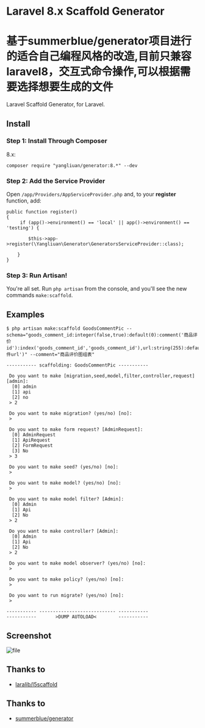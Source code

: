 # Laravel 8.x Scaffold Generator

# 基于summerblue/generator项目进行的适合自己编程风格的改造,目前只兼容laravel8，交互式命令操作,可以根据需要选择想要生成的文件

Laravel Scaffold Generator, for Laravel.

## Install

### Step 1: Install Through Composer

8.x:

```
composer require "yangliuan/generator:8.*" --dev
```

### Step 2: Add the Service Provider

Open `/app/Providers/AppServiceProvider.php` and, to your **register** function, add:

```
public function register()
{
     if (app()->environment() == 'local' || app()->environment() == 'testing') {

        $this->app->register(\Yangliuan\Generator\GeneratorsServiceProvider::class);

    }
}
```

### Step 3: Run Artisan!

You're all set. Run `php artisan` from the console, and you'll see the new commands `make:scaffold`.

## Examples

```
$ php artisan make:scaffold GoodsCommentPic --schema="goods_comment_id:integer(false,true):default(0):comment('商品评价id'):index('goods_comment_id','goods_comment_id'),url:string(255):default(''):comment('文件url')" --comment="商品评价图组表"

----------- scaffolding: GoodsCommentPic -----------

 Do you want to make [migration,seed,model,filter,controller,request] [admin]:
  [0] admin
  [1] api
  [2] no
 > 2

 Do you want to make migration? (yes/no) [no]:
 > 

 Do you want to make form request? [AdminRequest]:
  [0] AdminRequest
  [1] ApiRequest
  [2] FormRequest
  [3] No
 > 3

 Do you want to make seed? (yes/no) [no]:
 > 

 Do you want to make model? (yes/no) [no]:
 > 

 Do you want to make model filter? [Admin]:
  [0] Admin
  [1] Api
  [2] No
 > 2

 Do you want to make controller? [Admin]:
  [0] Admin
  [1] Api
  [2] No
 > 2

 Do you want to make model observer? (yes/no) [no]:
 > 

 Do you want to make policy? (yes/no) [no]:
 > 

 Do you want to run migrate? (yes/no) [no]:
 > 

----------- ---------------------------- -----------
-----------       >DUMP AUTOLOAD<        -----------

```

## Screenshot

![file](https://cloud.githubusercontent.com/assets/324764/22488519/7466a638-e84d-11e6-8201-99ad377d6270.png)

## Thanks to
- [laralib/l5scaffold](https://github.com/laralib/l5scaffold)

## Thanks to
- [summerblue/generator](https://github.com/summerblue/generator)